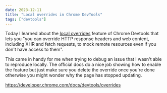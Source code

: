 ```yaml
---
date: 2023-12-11
title: "Local overrides in Chrome DevTools"
tags: ["devtools"]
---
```



Today I learned about the [local overrides](https://developer.chrome.com/docs/devtools/overrides) feature of Chrome Devtools that lets you "you can override HTTP response headers and web content, including XHR and fetch requests, to mock remote resources even if you don't have access to them".

This came in handy for me when trying to debug an issue that I wasn't able to reproduce locally. The official docs do a nice job showing how to enable the feature but just make sure you delete the override once you're done otherwise you might wonder why the page has stopped updating.

https://developer.chrome.com/docs/devtools/overrides
